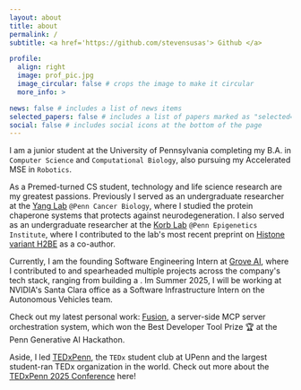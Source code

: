 ```yaml
---
layout: about
title: about
permalink: /
subtitle: <a href='https://github.com/stevensusas'> Github </a>

profile:
  align: right
  image: prof_pic.jpg
  image_circular: false # crops the image to make it circular
  more_info: >

news: false # includes a list of news items
selected_papers: false # includes a list of papers marked as "selected={true}"
social: false # includes social icons at the bottom of the page
---
```


I am a junior student at the University of Pennsylvania completing my B.A. in `Computer Science` and `Computational Biology`, also pursuing my Accelerated MSE in `Robotics`.

As a Premed-turned CS student, technology and life science research are my greatest passions. Previously I served as an undergraduate researcher at the [Yang Lab](https://www.med.upenn.edu/yanglab/) `@Penn Cancer Biology`, where I studied the protein chaperone systems that protects against neurodegeneration. I also served as an undergraduate researcher at the [Korb Lab](https://www.korblab.com/) `@Penn Epigenetics Institute`, where I contributed to the lab's most recent preprint on [Histone variant H2BE](https://pubmed.ncbi.nlm.nih.gov/39553997/) as a co-author.

Currently, I am the founding Software Engineering Intern at [Grove AI](https://grovetrials.com/), where I contributed to and spearheaded multiple projects across the company's tech stack, ranging from building a . Im Summer 2025, I will be working at NVIDIA's Santa Clara office as a Software Infrastructure Intern on the Autonomous Vehicles team.

Check out my latest personal work: [Fusion](https://stevensusas.github.io/projects/fusion/), a server-side MCP server orchestration system, which won the Best Developer Tool Prize 🏆 at the Penn Generative AI Hackathon.

Aside, I led [TEDxPenn](https://www.tedx-penn.com/), the `TEDx` student club at UPenn and the largest student-ran TEDx organization in the world. Check out more about the [TEDxPenn 2025 Conference](https://www.tedx-penn.com/2024-conference) here!
